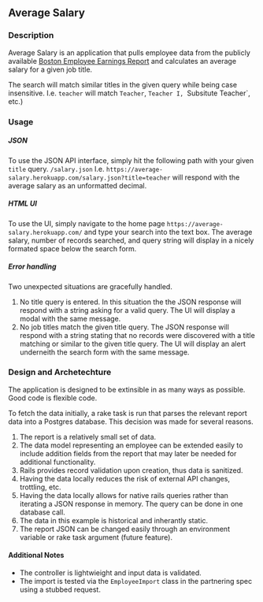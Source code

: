 ## Average Salary
### Description
Average Salary is an application that pulls employee data from the publicly available [Boston Employee Earnings Report](https://data.cityofboston.gov/Finance/Employee-Earnings-Report-2014/4swk-wcg8) and calculates an average salary for a given job title.

The search will match similar titles in the given query while being case insensitive. I.e. `teacher` will match `Teacher`, `Teacher I, `Subsitute Teacher`, etc.)

### Usage
##### JSON
To use the JSON API interface, simply hit the following path with your given `title` query. `/salary.json`
I.e. `https://average-salary.herokuapp.com/salary.json?title=teacher` will respond with the average salary as an unformatted decimal.

##### HTML UI
To use the UI, simply navigate to the home page `https://average-salary.herokuapp.com/` and type your search into the text box.
The average salary, number of records searched, and query string will display in a nicely formated space below the search form.

##### Error handling
Two unexpected situations are gracefully handled.
1. No title query is entered. In this situation the the JSON response will respond with a string asking for a valid query. The UI will display a modal with the same message.
2. No job titles match the given title query. The JSON response will respond with a string stating that no records were discovered with a title matching or similar to the given title query. The UI will display an alert underneith the search form with the same message.

### Design and Archetechture
The application is designed to be extinsible in as many ways as possible. Good code is flexible code.

To fetch the data initially, a rake task is run that parses the relevant report data into a Postgres database. This decision was made for several reasons.
1. The report is a relatively small set of data.
2. The data model representing an employee can be extended easily to include addition fields from the report that may later be needed for additional functionality.
3. Rails provides record validation upon creation, thus data is sanitized.
4. Having the data locally reduces the risk of external API changes, trottling, etc.
5. Having the data locally allows for native rails queries rather than iterating a JSON response in memory. The query can be done in one database call.
6. The data in this example is historical and inherantly static.
7. The report JSON can be changed easily through an environment variable or rake task argument (future feature).

#### Additional Notes
* The controller is lightwieight and input data is validated. 
* The import is tested via the `EmployeeImport` class in the partnering spec using a stubbed request.

